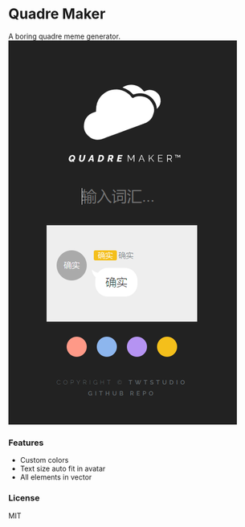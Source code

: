 # Quadre Maker
A boring quadre meme generator.
![Preview](assets/showcase.png "Preview")

### Features
- Custom colors
- Text size auto fit in avatar
- All elements in vector

### License
MIT
